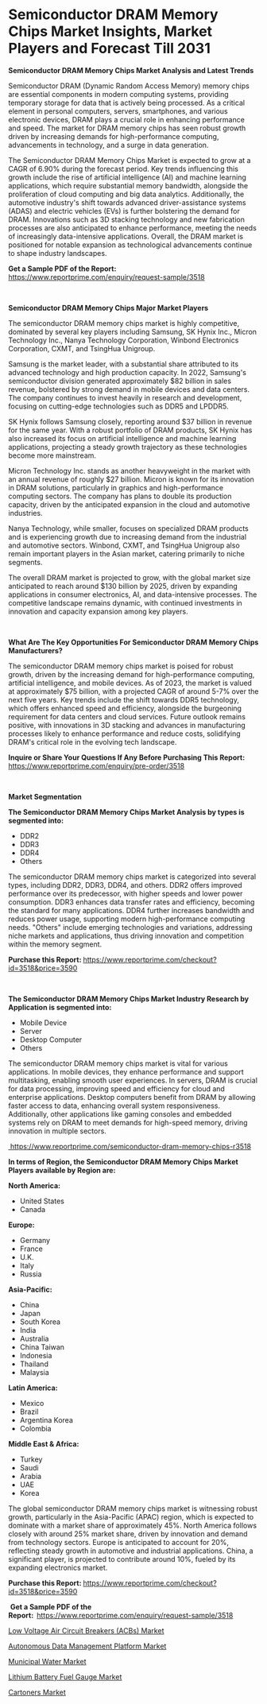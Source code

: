 <p><h1>Semiconductor DRAM Memory Chips Market Insights, Market Players and Forecast Till 2031</h1></p><p><strong>Semiconductor DRAM Memory Chips Market Analysis and Latest Trends</strong></p>
<p><p>Semiconductor DRAM (Dynamic Random Access Memory) memory chips are essential components in modern computing systems, providing temporary storage for data that is actively being processed. As a critical element in personal computers, servers, smartphones, and various electronic devices, DRAM plays a crucial role in enhancing performance and speed. The market for DRAM memory chips has seen robust growth driven by increasing demands for high-performance computing, advancements in technology, and a surge in data generation.</p><p>The Semiconductor DRAM Memory Chips Market is expected to grow at a CAGR of 6.90% during the forecast period. Key trends influencing this growth include the rise of artificial intelligence (AI) and machine learning applications, which require substantial memory bandwidth, alongside the proliferation of cloud computing and big data analytics. Additionally, the automotive industry's shift towards advanced driver-assistance systems (ADAS) and electric vehicles (EVs) is further bolstering the demand for DRAM. Innovations such as 3D stacking technology and new fabrication processes are also anticipated to enhance performance, meeting the needs of increasingly data-intensive applications. Overall, the DRAM market is positioned for notable expansion as technological advancements continue to shape industry landscapes.</p></p>
<p><strong>Get a Sample PDF of the Report:&nbsp;</strong> <a href="https://www.reportprime.com/enquiry/request-sample/3518">https://www.reportprime.com/enquiry/request-sample/3518</a></p>
<p>&nbsp;</p>
<p><strong>Semiconductor DRAM Memory Chips Major Market Players</strong></p>
<p><p>The semiconductor DRAM memory chips market is highly competitive, dominated by several key players including Samsung, SK Hynix Inc., Micron Technology Inc., Nanya Technology Corporation, Winbond Electronics Corporation, CXMT, and TsingHua Unigroup. </p><p>Samsung is the market leader, with a substantial share attributed to its advanced technology and high production capacity. In 2022, Samsung's semiconductor division generated approximately $82 billion in sales revenue, bolstered by strong demand in mobile devices and data centers. The company continues to invest heavily in research and development, focusing on cutting-edge technologies such as DDR5 and LPDDR5.</p><p>SK Hynix follows Samsung closely, reporting around $37 billion in revenue for the same year. With a robust portfolio of DRAM products, SK Hynix has also increased its focus on artificial intelligence and machine learning applications, projecting a steady growth trajectory as these technologies become more mainstream.</p><p>Micron Technology Inc. stands as another heavyweight in the market with an annual revenue of roughly $27 billion. Micron is known for its innovation in DRAM solutions, particularly in graphics and high-performance computing sectors. The company has plans to double its production capacity, driven by the anticipated expansion in the cloud and automotive industries.</p><p>Nanya Technology, while smaller, focuses on specialized DRAM products and is experiencing growth due to increasing demand from the industrial and automotive sectors. Winbond, CXMT, and TsingHua Unigroup also remain important players in the Asian market, catering primarily to niche segments.</p><p>The overall DRAM market is projected to grow, with the global market size anticipated to reach around $130 billion by 2025, driven by expanding applications in consumer electronics, AI, and data-intensive processes. The competitive landscape remains dynamic, with continued investments in innovation and capacity expansion among key players.</p></p>
<p>&nbsp;</p>
<p><strong>What Are The Key Opportunities For Semiconductor DRAM Memory Chips Manufacturers?</strong></p>
<p><p>The semiconductor DRAM memory chips market is poised for robust growth, driven by the increasing demand for high-performance computing, artificial intelligence, and mobile devices. As of 2023, the market is valued at approximately $75 billion, with a projected CAGR of around 5-7% over the next five years. Key trends include the shift towards DDR5 technology, which offers enhanced speed and efficiency, alongside the burgeoning requirement for data centers and cloud services. Future outlook remains positive, with innovations in 3D stacking and advances in manufacturing processes likely to enhance performance and reduce costs, solidifying DRAM's critical role in the evolving tech landscape.</p></p>
<p><strong>Inquire or Share Your Questions If Any Before Purchasing This Report:</strong> <a href="https://www.reportprime.com/enquiry/pre-order/3518">https://www.reportprime.com/enquiry/pre-order/3518</a></p>
<p>&nbsp;</p>
<p><strong>Market Segmentation</strong></p>
<p><strong>The Semiconductor DRAM Memory Chips Market Analysis by types is segmented into:</strong></p>
<p><ul><li>DDR2</li><li>DDR3</li><li>DDR4</li><li>Others</li></ul></p>
<p><p>The semiconductor DRAM memory chips market is categorized into several types, including DDR2, DDR3, DDR4, and others. DDR2 offers improved performance over its predecessor, with higher speeds and lower power consumption. DDR3 enhances data transfer rates and efficiency, becoming the standard for many applications. DDR4 further increases bandwidth and reduces power usage, supporting modern high-performance computing needs. "Others" include emerging technologies and variations, addressing niche markets and applications, thus driving innovation and competition within the memory segment.</p></p>
<p><strong>Purchase this Report:&nbsp;</strong><a href="https://www.reportprime.com/checkout?id=3518&price=3590">https://www.reportprime.com/checkout?id=3518&price=3590</a></p>
<p>&nbsp;</p>
<p><strong>The Semiconductor DRAM Memory Chips Market Industry Research by Application is segmented into:</strong></p>
<p><ul><li>Mobile Device</li><li>Server</li><li>Desktop Computer</li><li>Others</li></ul></p>
<p><p>The semiconductor DRAM memory chips market is vital for various applications. In mobile devices, they enhance performance and support multitasking, enabling smooth user experiences. In servers, DRAM is crucial for data processing, improving speed and efficiency for cloud and enterprise applications. Desktop computers benefit from DRAM by allowing faster access to data, enhancing overall system responsiveness. Additionally, other applications like gaming consoles and embedded systems rely on DRAM to meet demands for high-speed memory, driving innovation in multiple sectors.</p></p>
<p><a href="https://www.reportprime.com/semiconductor-dram-memory-chips-r3518">&nbsp;https://www.reportprime.com/semiconductor-dram-memory-chips-r3518</a></p>
<p><strong>In terms of Region, the Semiconductor DRAM Memory Chips Market Players available by Region are:</strong></p>
<p>
    <p> <strong> North America: </strong>
        <ul>
            <li>United States</li>
            <li>Canada</li>
        </ul>
        </p> 
    <p> <strong> Europe: </strong>
        <ul>
            <li>Germany</li>
            <li>France</li>
            <li>U.K.</li>
            <li>Italy</li>
            <li>Russia</li>
        </ul>
        </p> 
    <p> <strong> Asia-Pacific: </strong>
        <ul>
            <li>China</li>
            <li>Japan</li>
            <li>South Korea</li>
            <li>India</li>
            <li>Australia</li>
            <li>China Taiwan</li>
            <li>Indonesia</li>
            <li>Thailand</li>
            <li>Malaysia</li>
        </ul>
        </p> 
    <p> <strong> Latin America: </strong>
        <ul>
            <li>Mexico</li>
            <li>Brazil</li>
            <li>Argentina Korea</li>
            <li>Colombia</li>
        </ul>
        </p> 
    <p> <strong> Middle East & Africa: </strong>
        <ul>
            <li>Turkey</li>
            <li>Saudi</li>
            <li>Arabia</li>
            <li>UAE</li>
            <li>Korea</li>
        </ul>
    </p>
    </p>
<p><p>The global semiconductor DRAM memory chips market is witnessing robust growth, particularly in the Asia-Pacific (APAC) region, which is expected to dominate with a market share of approximately 45%. North America follows closely with around 25% market share, driven by innovation and demand from technology sectors. Europe is anticipated to account for 20%, reflecting steady growth in automotive and industrial applications. China, a significant player, is projected to contribute around 10%, fueled by its expanding electronics market.</p></p>
<p><strong>Purchase this Report: </strong><a href="https://www.reportprime.com/checkout?id=3518&price=3590">https://www.reportprime.com/checkout?id=3518&price=3590</a></p>
<p>&nbsp;<strong>Get a Sample PDF of the Report:&nbsp;&nbsp;</strong><a href="https://www.reportprime.com/enquiry/request-sample/3518">https://www.reportprime.com/enquiry/request-sample/3518</a></p>
<p><strong></strong></p>
<p><p><a href="https://issuu.com/reportprime-2/docs/low-voltage-air-circuit-breakers-ac_34ef1631dce3ed">Low Voltage Air Circuit Breakers (ACBs) Market</a></p><p><a href="https://issuu.com/reportprime-2/docs/autonomous-data-management-platform_c8976b120b4d8f">Autonomous Data Management Platform Market</a></p><p><a href="https://www.linkedin.com/pulse/municipal-water-market-outlook-complete-industry-analysis-2024-y7hrc?trackingId=p5qE41JjSuqaWYdi74BASw%3D%3D">Municipal Water Market</a></p><p><a href="https://github.com/pizolina/Market-Research-Report-List-6/blob/main/lithium-battery-fuel-gauge-market.md">Lithium Battery Fuel Gauge Market</a></p><p><a href="https://www.linkedin.com/pulse/global-cartoners-market-size-share-analysis-product-type-otejc?trackingId=shtlOJ%2FlRsGNTh4fbBcpvw%3D%3D">Cartoners Market</a></p></p>